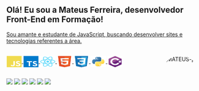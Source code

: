 ## Olá! Eu sou a Mateus Ferreira, desenvolvedor Front-End em Formação!
<div align="center">
  <a href="https://github.com/MateusProDev">
</div>

Sou amante e estudante de JavaScript, buscando desenvolver sites e tecnologias referentes a área.

<div style="display: inline_block"><br>
  <img align="center" alt="MATEUS-Js" height="30" width="40" src="https://raw.githubusercontent.com/devicons/devicon/master/icons/javascript/javascript-plain.svg">
  <img align="center" alt="MATEUS-Ts" height="30" width="40" src="https://raw.githubusercontent.com/devicons/devicon/master/icons/typescript/typescript-plain.svg">
  <img align="center" alt="MATEUS-React" height="30" width="40" src="https://raw.githubusercontent.com/devicons/devicon/master/icons/react/react-original.svg">
  <img align="center" alt="MATEUS-HTML" height="30" width="40" src="https://raw.githubusercontent.com/devicons/devicon/master/icons/html5/html5-original.svg">
  <img align="center" alt="MATEUS-CSS" height="30" width="40" src="https://raw.githubusercontent.com/devicons/devicon/master/icons/css3/css3-original.svg">
  <img align="center" alt="MATEUS-Python" height="30" width="40" src="https://raw.githubusercontent.com/devicons/devicon/master/icons/python/python-original.svg">
  <img align="center" alt="MATEUS-Csharp" height="30" width="40" src="https://raw.githubusercontent.com/devicons/devicon/master/icons/csharp/csharp-original.svg">
  <img align="right" alt="MATEUS-pic" height="150" style="border-radius:50px;" src="https://shadow-cv-activity4tlimit-1251316161.cos.ap-shanghai.myqcloud.com/folder7/activity/me_in_comics/share/ba9c0ce2da99ab475add18b304a949c6_x5m6y.jpg?sign=q-sign-algorithm%3Dsha1%26q-ak%3DAKIDmKchHz54FBtKUKDSO6atwjIzLRH0hOcZ%26q-sign-time%3D1682014889%3B1682360489%26q-key-time%3D1682014889%3B1682360489%26q-header-list%3Dhost%26q-url-param-list%3D%26q-signature%3D0b62690f421d496e96647abfa649a7eff0bab656](https://shadow-cv-activity4tlimit-1251316161.cos.ap-shanghai.myqcloud.com/folder7/activity/me_in_comics/share/ba9c0ce2da99ab475add18b304a949c6_x5m6y.jpg?sign=q-sign-algorithm%3Dsha1%26q-ak%3DAKIDmKchHz54FBtKUKDSO6atwjIzLRH0hOcZ%26q-sign-time%3D1682014889%3B1682360489%26q-key-time%3D1682014889%3B1682360489%26q-header-list%3Dhost%26q-url-param-list%3D%26q-signature%3D0b62690f421d496e96647abfa649a7eff0bab656)">
</div>
  
  ##
 
<div> 
  <a href="#" target="_blank"><img src="https://img.shields.io/badge/YouTube-FF0000?style=for-the-badge&logo=youtube&logoColor=white" target="_blank"></a>
  <a href="#" target="_blank"><img src="https://img.shields.io/badge/-Instagram-%23E4405F?style=for-the-badge&logo=instagram&logoColor=white" target="_blank"></a>
 	<a href="#" target="_blank"><img src="https://img.shields.io/badge/Twitch-9146FF?style=for-the-badge&logo=twitch&logoColor=white" target="_blank"></a>
  <a href="#" target="_blank"><img src="https://img.shields.io/badge/Discord-7289DA?style=for-the-badge&logo=discord&logoColor=white" target="_blank"></a> 
  <a href = "#"><img src="https://img.shields.io/badge/-Gmail-%23333?style=for-the-badge&logo=gmail&logoColor=white" target="_blank"></a>
  <a href="#"_blank"><img src="https://img.shields.io/badge/-LinkedIn-%230077B5?style=for-the-badge&logo=linkedin&logoColor=white" target="_blank"></a> 
  
</div>
